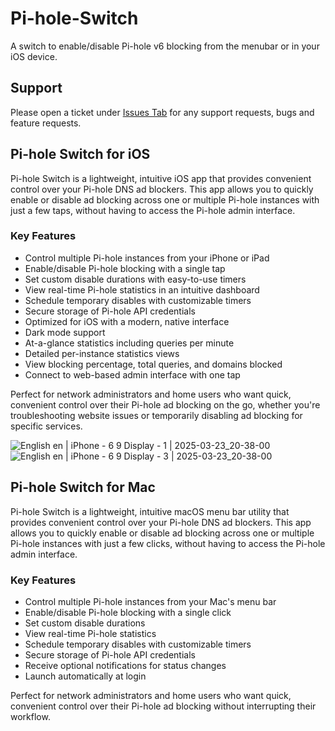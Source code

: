 # Pi-hole-Switch
A switch to enable/disable Pi-hole v6 blocking from the menubar or in your iOS device.

## Support
Please open a ticket under [Issues Tab](https://github.com/cyclistguy/Pi-hole-Switch/issues) for any support requests, bugs and feature requests.

## Pi-hole Switch for iOS
Pi-hole Switch is a lightweight, intuitive iOS app that provides convenient control over your Pi-hole DNS ad blockers. This app allows you to quickly enable or disable ad blocking across one or multiple Pi-hole instances with just a few taps, without having to access the Pi-hole admin interface.
### Key Features
- Control multiple Pi-hole instances from your iPhone or iPad
- Enable/disable Pi-hole blocking with a single tap
- Set custom disable durations with easy-to-use timers
- View real-time Pi-hole statistics in an intuitive dashboard
- Schedule temporary disables with customizable timers
- Secure storage of Pi-hole API credentials
- Optimized for iOS with a modern, native interface
- Dark mode support
- At-a-glance statistics including queries per minute
- Detailed per-instance statistics views
- View blocking percentage, total queries, and domains blocked
- Connect to web-based admin interface with one tap

Perfect for network administrators and home users who want quick, convenient control over their Pi-hole ad blocking on the go, whether you're troubleshooting website issues or temporarily disabling ad blocking for specific services.

![English  en  | iPhone - 6 9  Display - 1 | 2025-03-23_20-38-00](https://github.com/user-attachments/assets/268cf676-ed81-4c35-87a6-1b07f9d24507)
![English  en  | iPhone - 6 9  Display - 3 | 2025-03-23_20-38-00](https://github.com/user-attachments/assets/d2250b2c-860b-4920-addd-a04965a869ee)


## Pi-hole Switch for Mac
Pi-hole Switch is a lightweight, intuitive macOS menu bar utility that provides convenient control over your Pi-hole DNS ad blockers. This app allows you to quickly enable or disable ad blocking across one or multiple Pi-hole instances with just a few clicks, without having to access the Pi-hole admin interface.
### Key Features
- Control multiple Pi-hole instances from your Mac's menu bar
- Enable/disable Pi-hole blocking with a single click
- Set custom disable durations
- View real-time Pi-hole statistics
- Schedule temporary disables with customizable timers
- Secure storage of Pi-hole API credentials
- Receive optional notifications for status changes
- Launch automatically at login
  
Perfect for network administrators and home users who want quick, convenient control over their Pi-hole ad blocking without interrupting their workflow.
